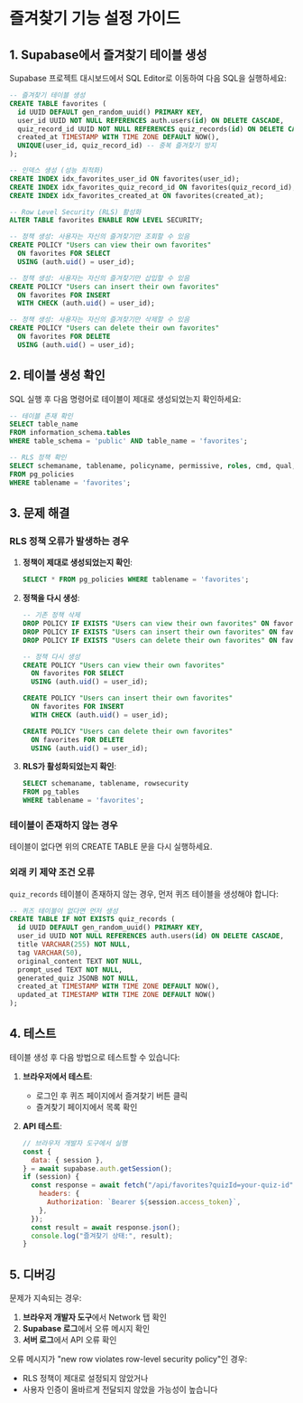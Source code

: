 # 즐겨찾기 기능 설정 가이드

## 1. Supabase에서 즐겨찾기 테이블 생성

Supabase 프로젝트 대시보드에서 SQL Editor로 이동하여 다음 SQL을 실행하세요:

```sql
-- 즐겨찾기 테이블 생성
CREATE TABLE favorites (
  id UUID DEFAULT gen_random_uuid() PRIMARY KEY,
  user_id UUID NOT NULL REFERENCES auth.users(id) ON DELETE CASCADE,
  quiz_record_id UUID NOT NULL REFERENCES quiz_records(id) ON DELETE CASCADE,
  created_at TIMESTAMP WITH TIME ZONE DEFAULT NOW(),
  UNIQUE(user_id, quiz_record_id) -- 중복 즐겨찾기 방지
);

-- 인덱스 생성 (성능 최적화)
CREATE INDEX idx_favorites_user_id ON favorites(user_id);
CREATE INDEX idx_favorites_quiz_record_id ON favorites(quiz_record_id);
CREATE INDEX idx_favorites_created_at ON favorites(created_at);

-- Row Level Security (RLS) 활성화
ALTER TABLE favorites ENABLE ROW LEVEL SECURITY;

-- 정책 생성: 사용자는 자신의 즐겨찾기만 조회할 수 있음
CREATE POLICY "Users can view their own favorites"
  ON favorites FOR SELECT
  USING (auth.uid() = user_id);

-- 정책 생성: 사용자는 자신의 즐겨찾기만 삽입할 수 있음
CREATE POLICY "Users can insert their own favorites"
  ON favorites FOR INSERT
  WITH CHECK (auth.uid() = user_id);

-- 정책 생성: 사용자는 자신의 즐겨찾기만 삭제할 수 있음
CREATE POLICY "Users can delete their own favorites"
  ON favorites FOR DELETE
  USING (auth.uid() = user_id);
```

## 2. 테이블 생성 확인

SQL 실행 후 다음 명령어로 테이블이 제대로 생성되었는지 확인하세요:

```sql
-- 테이블 존재 확인
SELECT table_name
FROM information_schema.tables
WHERE table_schema = 'public' AND table_name = 'favorites';

-- RLS 정책 확인
SELECT schemaname, tablename, policyname, permissive, roles, cmd, qual, with_check
FROM pg_policies
WHERE tablename = 'favorites';
```

## 3. 문제 해결

### RLS 정책 오류가 발생하는 경우

1. **정책이 제대로 생성되었는지 확인**:

   ```sql
   SELECT * FROM pg_policies WHERE tablename = 'favorites';
   ```

2. **정책을 다시 생성**:

   ```sql
   -- 기존 정책 삭제
   DROP POLICY IF EXISTS "Users can view their own favorites" ON favorites;
   DROP POLICY IF EXISTS "Users can insert their own favorites" ON favorites;
   DROP POLICY IF EXISTS "Users can delete their own favorites" ON favorites;

   -- 정책 다시 생성
   CREATE POLICY "Users can view their own favorites"
     ON favorites FOR SELECT
     USING (auth.uid() = user_id);

   CREATE POLICY "Users can insert their own favorites"
     ON favorites FOR INSERT
     WITH CHECK (auth.uid() = user_id);

   CREATE POLICY "Users can delete their own favorites"
     ON favorites FOR DELETE
     USING (auth.uid() = user_id);
   ```

3. **RLS가 활성화되었는지 확인**:
   ```sql
   SELECT schemaname, tablename, rowsecurity
   FROM pg_tables
   WHERE tablename = 'favorites';
   ```

### 테이블이 존재하지 않는 경우

테이블이 없다면 위의 CREATE TABLE 문을 다시 실행하세요.

### 외래 키 제약 조건 오류

`quiz_records` 테이블이 존재하지 않는 경우, 먼저 퀴즈 테이블을 생성해야 합니다:

```sql
-- 퀴즈 테이블이 없다면 먼저 생성
CREATE TABLE IF NOT EXISTS quiz_records (
  id UUID DEFAULT gen_random_uuid() PRIMARY KEY,
  user_id UUID NOT NULL REFERENCES auth.users(id) ON DELETE CASCADE,
  title VARCHAR(255) NOT NULL,
  tag VARCHAR(50),
  original_content TEXT NOT NULL,
  prompt_used TEXT NOT NULL,
  generated_quiz JSONB NOT NULL,
  created_at TIMESTAMP WITH TIME ZONE DEFAULT NOW(),
  updated_at TIMESTAMP WITH TIME ZONE DEFAULT NOW()
);
```

## 4. 테스트

테이블 생성 후 다음 방법으로 테스트할 수 있습니다:

1. **브라우저에서 테스트**:

   - 로그인 후 퀴즈 페이지에서 즐겨찾기 버튼 클릭
   - 즐겨찾기 페이지에서 목록 확인

2. **API 테스트**:
   ```javascript
   // 브라우저 개발자 도구에서 실행
   const {
     data: { session },
   } = await supabase.auth.getSession();
   if (session) {
     const response = await fetch("/api/favorites?quizId=your-quiz-id", {
       headers: {
         Authorization: `Bearer ${session.access_token}`,
       },
     });
     const result = await response.json();
     console.log("즐겨찾기 상태:", result);
   }
   ```

## 5. 디버깅

문제가 지속되는 경우:

1. **브라우저 개발자 도구**에서 Network 탭 확인
2. **Supabase 로그**에서 오류 메시지 확인
3. **서버 로그**에서 API 오류 확인

오류 메시지가 "new row violates row-level security policy"인 경우:

- RLS 정책이 제대로 설정되지 않았거나
- 사용자 인증이 올바르게 전달되지 않았을 가능성이 높습니다
